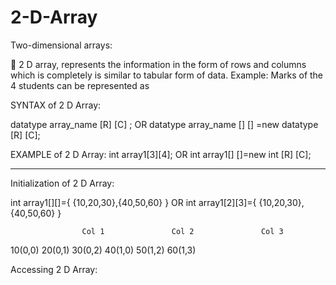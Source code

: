 # 2-D-Array


Two-dimensional arrays:

	2 D array, represents the information in the form of rows and columns which is completely is similar to tabular form of data.
Example:
		Marks of the 4 students can be represented as
 



SYNTAX of 2 D Array:

datatype  array_name [R] [C] ;
OR
datatype  array_name [] [] =new datatype [R] [C];

EXAMPLE of 2 D Array:
int array1[3][4];
OR
int array1[] []=new int [R] [C];


--------------------------------------------------------------------------------------------------------------------------------------
Initialization of 2 D Array:

int array1[][]={   {10,20,30},{40,50,60}         }
OR
int array1[2][3]={   {10,20,30},{40,50,60}         }



                    Col 1				Col 2				Col 3			
10(0,0)	20(0,1)	30(0,2)
40(1,0)	50(1,2)	60(1,3)


Accessing  2 D Array:

 






